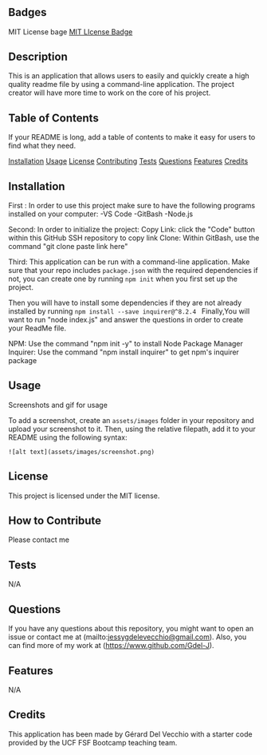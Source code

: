 # <ReadMe-generator>

## Badges

MIT License bage
[MIT LIcense Badge](https://img.shields.io/static/v1?label=MIT&message=License&color=green)

## Description

This is an application that allows users to easily and quickly create a high quality readme file by using a command-line application. The project creator will have more time to work on the core of his project.



## Table of Contents 

If your README is long, add a table of contents to make it easy for users to find what they need.
 
   [Installation](#installation)
   [Usage](#usage)
   [License](#license)
   [Contributing](#contributing)
   [Tests](#tests)
   [Questions](#questions)
   [Features](#features)
   [Credits](#credits)

## Installation


First :
In order to use this project make sure to have the following programs installed on your computer:
-VS Code
-GitBash
-Node.js

Second:
In order to initialize the project:
Copy Link: click the "Code" button within this GitHub SSH repository to copy link
Clone: Within GitBash, use the command "git clone paste link here"

Third: 
This application can be run with a command-line application.
Make sure that your repo includes  `package.json` with the required dependencies if not, you can create one by running `npm init` when you first set up the project. 

Then you will have to install some dependencies if they are not already installed  by running `npm install --save inquirer@^8.2.4 `
Finally,You will want to run "node index.js" and answer the questions in order to create your ReadMe file.



NPM: Use the command "npm init -y" to install Node Package Manager
Inquirer: Use the command "npm install inquirer" to get npm's inquirer package


## Usage

Screenshots  and gif for usage

To add a screenshot, create an `assets/images` folder in your repository and upload your screenshot to it. Then, using the relative filepath, add it to your README using the following syntax:

    
    ![alt text](assets/images/screenshot.png)
   

## License

This project is licensed under the MIT license.

## How to Contribute

Please contact me

## Tests

N/A

## Questions

If you have any questions about this repository, you might want to open an issue or contact me  at (mailto:jessygdelevecchio@gmail.com). Also, you can find more of my work at (https://www.github.com/Gdel-J).

## Features

N/A


## Credits

This application has been made by Gérard Del Vecchio with a starter code provided by  the UCF FSF Bootcamp teaching team.